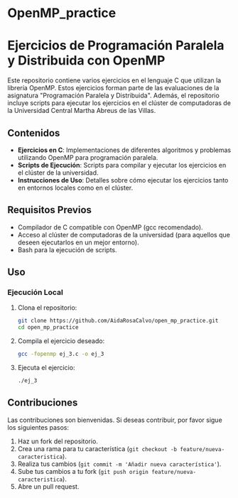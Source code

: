 # OpenMP_practice
# Ejercicios de Programación Paralela y Distribuida con OpenMP

Este repositorio contiene varios ejercicios en el lenguaje C que utilizan la librería OpenMP. Estos ejercicios forman parte de las evaluaciones de la asignatura "Programación Paralela y Distribuida". Además, el repositorio incluye scripts para ejecutar los ejercicios en el clúster de computadoras de la Universidad Central Martha Abreus de las Villas.

## Contenidos

- **Ejercicios en C**: Implementaciones de diferentes algoritmos y problemas utilizando OpenMP para programación paralela.
- **Scripts de Ejecución**: Scripts para compilar y ejecutar los ejercicios en el clúster de la universidad.
- **Instrucciones de Uso**: Detalles sobre cómo ejecutar los ejercicios tanto en entornos locales como en el clúster.

## Requisitos Previos

- Compilador de C compatible con OpenMP (gcc recomendado).
- Acceso al clúster de computadoras de la universidad (para aquellos que deseen ejecutarlos en un mejor entorno).
- Bash para la ejecución de scripts.

## Uso

### Ejecución Local

1. Clona el repositorio:
    ```sh
    git clone https://github.com/AidaRosaCalvo/open_mp_practice.git
    cd open_mp_practice
    ```

2. Compila el ejercicio deseado:
    ```sh
    gcc -fopenmp ej_3.c -o ej_3
    ```

3. Ejecuta el ejercicio:
    ```sh
    ./ej_3
    ```
## Contribuciones

Las contribuciones son bienvenidas. Si deseas contribuir, por favor sigue los siguientes pasos:

1. Haz un fork del repositorio.
2. Crea una rama para tu característica (`git checkout -b feature/nueva-caracteristica`).
3. Realiza tus cambios (`git commit -m 'Añadir nueva característica'`).
4. Sube tus cambios a tu fork (`git push origin feature/nueva-caracteristica`).
5. Abre un pull request.
